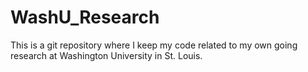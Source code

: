 # WashU_Research

This is a git repository where I keep my code related to my own going research at Washington University in St. Louis.
